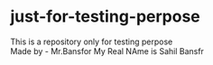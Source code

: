 # just-for-testing-perpose
This is a repository only for testing perpose
<br>
Made by - Mr.Bansfor
My Real NAme is Sahil Bansfr
